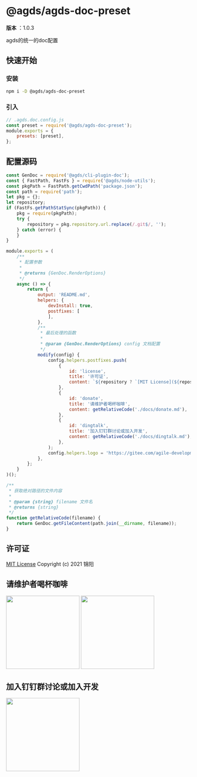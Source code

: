 # @agds/agds-doc-preset

**版本** ：1.0.3

agds的统一的doc配置

## 快速开始

### 安装

```bash
npm i -D @agds/agds-doc-preset
```

### 引入

```js
// .agds.doc.config.js
const preset = require('@agds/agds-doc-preset');
module.exports = {
    presets: [preset],
};
```


 <!-- 渲染后缀内容  -->



<a name="source"></a>


## 配置源码

```js
const GenDoc = require('@agds/cli-plugin-doc');
const { FastPath, FastFs } = require('@agds/node-utils');
const pkgPath = FastPath.getCwdPath('package.json');
const path = require('path');
let pkg = {};
let repository;
if (FastFs.getPathStatSync(pkgPath)) {
    pkg = require(pkgPath);
    try {
        repository = pkg.repository.url.replace(/.git$/, '');
    } catch (error) {
    }
}

module.exports = (
    /**
     * 配置参数
     *
     * @returns {GenDoc.RenderOptions}
     */
    async () => {
        return {
            output: 'README.md',
            helpers: {
                devInstall: true,
                postfixes: [
                ],
            },
            /**
             * 最后处理的函数
             *
             * @param {GenDoc.RenderOptions} config 文档配置
             */
            modify(config) {
                config.helpers.postfixes.push(
                    {
                        id: 'license',
                        title: '许可证',
                        content: `${repository ? `[MIT License](${repository + '/blob/master/LICENSE'})` : 'MIT License'}\nCopyright (c) 2021 锦阳`,
                    },
                    {
                        id: 'donate',
                        title: '请维护者喝杯咖啡',
                        content: getRelativeCode('./docs/donate.md'),
                    },
                    {
                        id: 'dingtalk',
                        title: '加入钉钉群讨论或加入开发',
                        content: getRelativeCode('./docs/dingtalk.md'),
                    },
                );
                config.helpers.logo = 'https://gitee.com/agile-development-system/agds-doc-preset/raw/master/lib/docs/logos/light/1.png';
            },
        };
    }
)();

/**
 * 获取绝对路径的文件内容
 *
 * @param {string} filename 文件名
 * @returns {string}
 */
function getRelativeCode(filename) {
    return GenDoc.getFileContent(path.join(__dirname, filename));
}
```




<a name="license"></a>


## 许可证

[MIT License](https://gitee.com/agile-development-system/agds-doc-preset/blob/master/LICENSE)
Copyright (c) 2021 锦阳



<a name="donate"></a>


## 请维护者喝杯咖啡

<img src="https://gitee.com/agile-development-system/agds-doc-preset/raw/master/docs/qrcode/alipay.jpeg" width="200px" >
<img src="https://gitee.com/agile-development-system/agds-doc-preset/raw/master/docs/qrcode/wechatpay.jpeg" width="200px" >




<a name="dingtalk"></a>


## 加入钉钉群讨论或加入开发

<img src="https://gitee.com/agile-development-system/agds-doc-preset/raw/master/docs/qrcode/dingtalk.jpeg" width="200px" >


